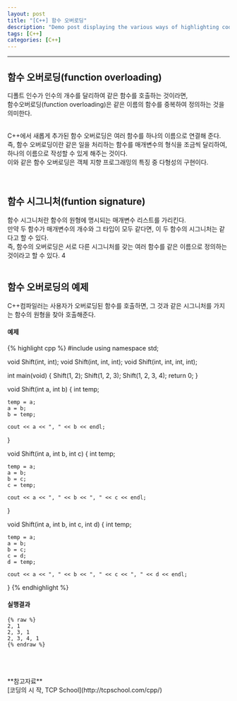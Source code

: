 ```yaml
---
layout: post
title: "[C++] 함수 오버로딩"
description: "Demo post displaying the various ways of highlighting code in Markdown."
tags: [C++]
categories: [C++]
---
```


------------------------------------------------------------------------------------------------------------

## 함수 오버로딩(function overloading)
디폴트 인수가 인수의 개수를 달리하여 같은 함수를 호출하는 것이라면,  
함수오버로딩(function overloading)은 같은 이름의 함수를 중복하여 정의하는 것을 의미한다.  
<br/> 

C++에서 새롭게 추가된 함수 오버로딩은 여러 함수를 하나의 이름으로 연결해 준다.  
즉, 함수 오버로딩이란 같은 일을 처리하는 함수를 매개변수의 형식을 조금씩 달리하여, 하나의 이름으로 작성할 수 있게 해주는 것이다.  
이와 같은 함수 오버로딩은 객체 지향 프로그래밍의 특징 중 다형성의 구현이다.  
<br/>
<br/>

## 함수 시그니처(funtion signature)
함수 시그니처란 함수의 원형에 명시되는 매개변수 리스트를 가리킨다.  
만약 두 함수가 매개변수의 개수와 그 타입이 모두 같다면, 이 두 함수의 시그니처는 같다고 할 수 있다.  
즉, 함수의 오버로딩은 서로 다른 시그니처를 갖는 여러 함수를 같은 이름으로 정의하는 것이라고 할 수 있다.  4
<br/>
<br/>

## 함수 오버로딩의 예제
C++컴파일러는 사용자가 오버로딩된 함수를 호출하면, 그 것과 같은 시그니처를 가지는 함수의 원형을 찾아 호출해준다.

#### 예제
{% highlight cpp %}
#include <iostream>
using namespace std;

void Shift(int, int);
void Shift(int, int, int);
void Shift(int, int, int, int);

int main(void)
{
	Shift(1, 2);
	Shift(1, 2, 3);
	Shift(1, 2, 3, 4);
	return 0;
}

void Shift(int a, int b)
{
	int temp;

	temp = a;
	a = b;
	b = temp;

	cout << a << ", " << b << endl;
}

void Shift(int a, int b, int c)
{
	int temp;

	temp = a;
	a = b;
	b = c;
	c = temp;

	cout << a << ", " << b << ", " << c << endl;
}

void Shift(int a, int b, int c, int d)
{
	int temp;

	temp = a;
	a = b;
	b = c;
	c = d;
	d = temp;

	cout << a << ", " << b << ", " << c << ", " << d << endl;
}
{% endhighlight %}

#### 실행결과
    {% raw %}
    2, 1
    2, 3, 1
    2, 3, 4, 1
    {% endraw %}
    
<br/>
<br/>
<br/>
**참고자료**<br/>
[코딩의 시 작, TCP School](http://tcpschool.com/cpp/)
